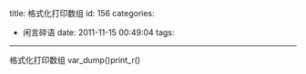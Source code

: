 title: 格式化打印数组
id: 156
categories:
  - 闲言碎语
date: 2011-11-15 00:49:04
tags:
---

格式化打印数组 var_dump()print_r()